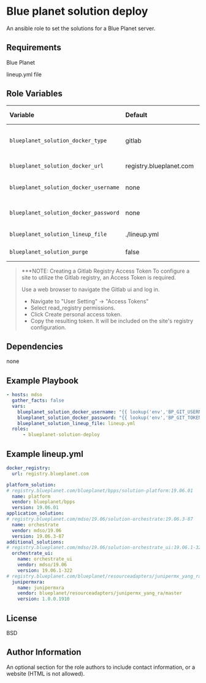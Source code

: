 Blue planet solution deploy
=========

An ansible role to set the solutions for a Blue Planet server.

Requirements
------------

Blue Planet

lineup.yml file

Role Variables
--------------

| Variable                               | Default                 | Comments (type)                |
| :------------------------------------- | :---------------------- | :----------------------------- |
| `blueplanet_solution_docker_type`      | gitlab                  | Type of docker registry ***    |
| `blueplanet_solution_docker_url`       | registry.blueplanet.com | url of registry                |
| `blueplanet_solution_docker_username`  | none                    | Username for the registry      |
| `blueplanet_solution_docker_password`  | none                    | Password for the registry      |
| `blueplanet_solution_lineup_file`      | ./lineup.yml            | location of lineup file        |
| `blueplanet_solution_purge`            | false                   | purge old solutions            |

>  ***NOTE: Creating a Gitlab Registry Access Token
>  To configure a site to utilize the Gitlab registry, an Access Token is required.
>
>  Use a web browser to navigate the Gitlab ui and log in.
>  * Navigate to "User Setting" -> "Access Tokens"
>  * Select read_registry permissions.
>  * Click Create personal access token.
>  * Copy the resulting token. It will be included on the site's registry configuration.

Dependencies
------------

none

Example Playbook
----------------

```yml
- hosts: mdso
  gather_facts: false
  vars:
    blueplanet_solution_docker_username: "{{ lookup('env','BP_GIT_USERNAME') }}"
    blueplanet_solution_docker_password: "{{ lookup('env','BP_GIT_TOKEN') }}"
    blueplanet_solution_lineup_file: lineup.yml
  roles:
      - blueplanet-solution-deploy
```

Example lineup.yml
------------------

```yml
docker_registry:
  url: registry.blueplanet.com

platform_solution:
# registry.blueplanet.com/blueplanet/bpps/solution-platform:19.06.01
  name: platform
  vendor: blueplanet/bpps
  version: 19.06.01
application_solution:
# registry.blueplanet.com/mdso/19.06/solution-orchestrate:19.06.3-87
  name: orchestrate
  vendor: mdso/19.06
  version: 19.06.3-87
additional_solutions:
# registry.blueplanet.com/mdso/19.06/solution-orchestrate_ui:19.06.1-322
  orchestrate_ui:
    name: orchestrate_ui
    vendor: mdso/19.06
    version: 19.06.1-322
# registry.blueplanet.com/blueplanet/resourceadapters/junipermx_yang_ra/master/solution-junipermxra:1.0.0.1910
  junipermxra:
    name: junipermxra
    vendor: blueplanet/resourceadapters/junipermx_yang_ra/master
    version: 1.0.0.1910
```

License
-------

BSD

Author Information
------------------

An optional section for the role authors to include contact information, or a website (HTML is not allowed).
